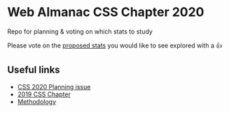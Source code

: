 # Web Almanac CSS Chapter 2020

Repo for planning &amp; voting on which stats to study

Please vote on the [proposed stats](https://github.com/LeaVerou/css-almanac/labels/proposed%20stat) you would like to see explored with a 👍

## Useful links

- [CSS 2020 Planning issue](https://github.com/HTTPArchive/almanac.httparchive.org/issues/898)
- [2019 CSS Chapter](https://almanac.httparchive.org/en/2019/css)
- [Methodology](https://almanac.httparchive.org/en/2019/methodology)
